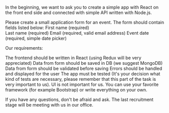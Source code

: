 In the beginning, we want to ask you to create a simple app with React on the front end side and connected with simple API written with Node.js.

Please create a small application form for an event. The form should contain fields listed below:
First name (required)  
Last name (required)
Email (required, valid email address)
Event date (required, simple date picker)

Our requirements:

The frontend should be written in React (using Redux will be very appreciated)
Data from form should be saved in DB (we suggest MongoDB)
Data from form should be validated before saving
Errors should be handled and displayed for the user
The app must be tested (It's your decision what kind of tests are necessary, please remember that this part of the task is very important to us).
UI is not important for us. You can use your favorite framework (for example Bootstrap) or write everything on your own.

If you have any questions, don't be afraid and ask.
The last recruitment stage will be meeting with us in our office.
